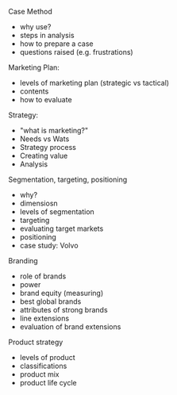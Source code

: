 Case Method

* why use?
* steps in analysis
* how to prepare a case
* questions raised (e.g. frustrations)

Marketing Plan:

* levels of marketing plan (strategic vs tactical)
* contents
* how to evaluate

Strategy:

* "what is marketing?"
* Needs vs Wats
* Strategy process
* Creating value
* Analysis

Segmentation, targeting, positioning

* why?
* dimensiosn
* levels of segmentation
* targeting
* evaluating target markets
* positioning
* case study: Volvo

Branding

* role of brands
* power
* brand equity (measuring)
* best global brands
* attributes of strong brands
* line extensions
* evaluation of brand extensions

Product strategy

* levels of product
* classifications
* product mix
* product life cycle

